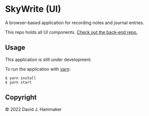 # SkyWrite (UI)

A browser-based application for recording notes and journal entries.

This repo holds all UI components. [Check out the back-end repo.](https://github.com/davidhammaker/SkyWriteBE)

## Usage

This application is still under development.

To run the application with [yarn](https://yarnpkg.com/):

```shell
$ yarn install
$ yarn start
```

## Copyright

© 2022 David J. Hammaker
